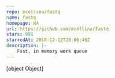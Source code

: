 ```yaml
---
repo: mcollina/fastq
name: fastq
homepage: NA
url: https://github.com/mcollina/fastq
stars: 991
starredAt: 2018-12-12T20:06:46Z
description: |-
    Fast, in memory work queue
---
```


[object Object]
